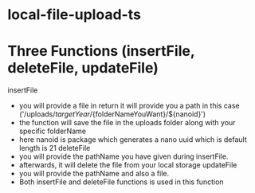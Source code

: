 # local-file-upload-ts

# Three Functions (insertFile, deleteFile, updateFile)

insertFile 
  - you will provide a file in return it will provide you a path in this case ('/uploads/${targetYear}/${folderNameYouWant}/${nanoid}')
  - the function will save the file in the uploads folder along with your specific folderName
  - here nanoid is package which generates a nano uuid which is default length is 21
deleteFile
  - you will provide the pathName you have given during insertFile.
  - afterwards, it will delete the file from your local storage
updateFile
  - you will provide the pathName and also a file.
  - Both insertFile and deleteFile functions is used in this function
